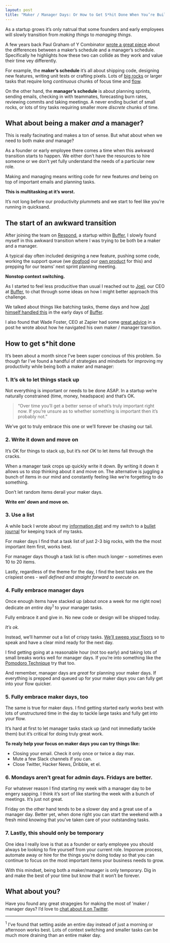 ```yaml
---
layout: post
title: "Maker / Manager Days: Or How to Get S*hit Done When You’re Building a Startup"
---
```


As a startup grows it’s only natrual that some founders and early employees will slowly transition from _making things_ to _managing things_.

A few years back Paul Graham of Y Combinator [wrote a great piece](http://www.paulgraham.com/makersschedule.html) about the differences between a maker’s schedule and a manager’s schedule. Specifically he highlights how these two can collide as they work and value their time vey differently.

For example, the **maker’s schedule** it’s all about shipping code, designing new features, writing unit tests or crafting pixels. Lots of [big rocks](http://zenhabits.net/big-rocks-first-double-your-productivity-this-week/) or larger tasks that require long _continuous_ chunks of focus time and [flow](https://www.amazon.com/dp/B000W94FE6/ref=dp-kindle-redirect?_encoding=UTF8&btkr=1). 

On the other hand, the **manager’s schedule** is about planning sprints, sending emails, checking in with teammates, forecasting burn rates, reviewing commits and taking meetings. A never ending bucket of small rocks, or lots of tiny tasks requiring smaller more _discrete_ chunks of time.

## What about being a maker _and_ a manager?
This is really facinating and makes a ton of sense. But what about when we need to both make _and_ manage? 

As a founder or early employee there comes a time when this awkward transition starts to happen. We either don’t have the resources to hire someone or we don’t yet fully understand the needs of a particular new role. 

Making and managing means writing code for new features _and_ being on top of important emails and planning tasks. 

**This is multitasking at it’s worst.** 

It’s not long before our productivity plummets and we start to feel like you’re running in quicksand.

## The start of an awkward transition

After joining the team on [Respond](//buffer.com/respond/), a startup within [Buffer](//buffer.com), I slowly found myself in this awkward transition where I was trying to be both be a maker and a manager.

A typical day often included designing a new feature, pushing some code, working the support queue (we [dogfood](https://buffer.com/respond/blog/eating-our-own-dogfood-building-a-support-tool-we-use-daily) our [own product](//buffer.com/respond/) for this) and prepping for our teams’ next sprint planning meeting.

**Nonstop context switching.**

As I started to feel less producitive than usual I reached out to [Joel](https://twitter.com/joelgascoigne), our CEO at [Buffer](//buffer.com), to chat through some ideas on how I might better approach this challenge. 

We talked about things like batching tasks, theme days and how [Joel himself handled this](http://joel.is/the-maker-manager-transition-phase/) in the early days of [Buffer](//buffer.com). 

I also found that Wade Foster, CEO at Zapier had some [great advice](http://wadefoster.net/post/62777827789/how-to-create-routines-while-navigating-the) in a post he wrote about how he navigated his own maker / manager transition.

## How to get s*hit done

It’s been about a month since I’ve been super concious of this problem. So though far I’ve found a handful of strategies and mindsets for improving my productivity while being both a maker and manager:

### 1. It’s ok to let things stack up
Not everything is important or needs to be done ASAP. In a startup we’re naturally constrained (time, money, headspace) and that’s OK. 

> “Over time you’ll get a better sense of what’s truly important right now. If you’re unsure as to whether something is important then it’s probably not.”

We’ve got to truly embrace this one or we’ll forever be chasing our tail.

### 2. Write it down and move on
It’s OK for things to stack up, but it’s _not OK_ to let items fall through the cracks. 

When a manager task crops up quickly write it down. By writing it down it allows us to stop thinking about it and move on. The alternative is juggling a bunch of items in our mind and constantly feeling like we’re forgetting to do something.

Don’t let random items derail your maker days. 

**Write em’ down and move on.**

### 3. Use a list
A while back I wrote about my [information diet](http://tdub.co/blog/im-going-on-an-information-diet) and my switch to a [bullet journal](http://bulletjournal.com/) for keeping track of my tasks. 

For maker days I find that a task list of just 2-3 big rocks, with the the most important item first, works best.

For manager days though a task list is often much longer – sometimes even 10 to 20 items.

Lastly, regardless of the theme for the day, I find the best tasks are the crispiest ones - _well defined and straight forward to execute on_.

### 4. Fully embrace manager days
Once enough items have stacked up (about once a week for me right now) dedicate _an entire day_<sup>1</sup> to your manager tasks. 

Fully embrace it and give in. No new code or design will be shipped today.

_It’s ok._

Instead, we’ll hammer out a list of crispy tasks. [We’ll sweep your floors](https://youtu.be/UqNMF9cNqXM?t=2m2s) so to speak and have a clear mind ready for the next day.

I find getting going at a reasonable hour (not too early) and taking lots of small breaks works well for manager days. If you’re into something like the [Pomodoro Technique](https://en.wikipedia.org/wiki/Pomodoro_Technique) try that too.

And remember, manager days are _great_ for planning your maker days. If everything is prepped and queued up for your maker days you can fully get into your flow quicker.

### 5. Fully embrace maker days, too
The same is true for maker days. I find getting started early works best with lots of unstructured time in the day to tackle large tasks and fully get into your flow.

It’s hard at first to let manager tasks stack up (and not immediatly tackle them) but it’s critical for doing truly great work. 

**To realy help your focus on maker days you can try things like:**

- Closing your email. Check it only once or twice a day max.
- Mute a few Slack channels if you can.  
- Close Twitter, Hacker News, Dribble, et el.

### 6. Mondays aren’t great for admin days. Fridays are better.
For whatever reason I find starting my week with a manager day to be engery sapping. I think it’s sort of like starting the week with a bunch of meetings. It’s just not great.

Friday on the other hand tends to be a slower day and a great use of a manager day. Better yet, when done right you can start the weekend with a fresh mind knowing that you’ve taken care of your outstanding tasks.

### 7. Lastly, this should only be temporary
One idea I really love is that as a founder or early employee you should always be looking to fire yourself from your current role. Imporove process, automate away or hire for the things you’re doing today so that you can continue to focus on the most important items your business needs to grow. 

With this mindset, being both a maker/manager is only temporary. Dig in and make the best of your time but know that it won’t be forever.

## What about you?
Have you found any great stragegies for making the most of ’maker / manager days? I’d love to [chat about it on Twitter](https://twitter.com/intent/tweet?text=@twanlass&).

---
<sup>1</sup> I’ve found that setting aside an entire day instead of just a morning or afternoon works best. Lots of context switching and smaller tasks can be much more draining than an entire maker day. 
